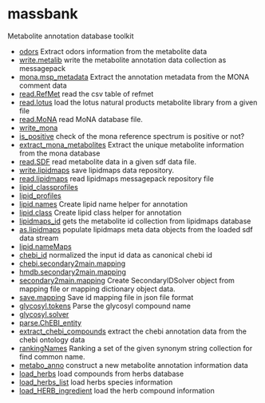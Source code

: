 ﻿# massbank

Metabolite annotation database toolkit

+ [odors](massbank/odors.1) Extract odors information from the metabolite data
+ [write.metalib](massbank/write.metalib.1) write the metabolite annotation data collection as messagepack
+ [mona.msp_metadata](massbank/mona.msp_metadata.1) Extract the annotation metadata from the MONA comment data
+ [read.RefMet](massbank/read.RefMet.1) read the csv table of refmet
+ [read.lotus](massbank/read.lotus.1) load the lotus natural products metabolite library from a given file
+ [read.MoNA](massbank/read.MoNA.1) read MoNA database file.
+ [write_mona](massbank/write_mona.1) 
+ [is_positive](massbank/is_positive.1) check of the mona reference spectrum is positive or not?
+ [extract_mona_metabolites](massbank/extract_mona_metabolites.1) Extract the unique metabolite information from the mona database
+ [read.SDF](massbank/read.SDF.1) read metabolite data in a given sdf data file.
+ [write.lipidmaps](massbank/write.lipidmaps.1) save lipidmaps data repository.
+ [read.lipidmaps](massbank/read.lipidmaps.1) read lipidmaps messagepack repository file
+ [lipid_classprofiles](massbank/lipid_classprofiles.1) 
+ [lipid_profiles](massbank/lipid_profiles.1) 
+ [lipid.names](massbank/lipid.names.1) Create lipid name helper for annotation
+ [lipid.class](massbank/lipid.class.1) Create lipid class helper for annotation
+ [lipidmaps_id](massbank/lipidmaps_id.1) gets the metabolite id collection from lipidmaps database
+ [as.lipidmaps](massbank/as.lipidmaps.1) populate lipidmaps meta data objects from the loaded sdf data stream
+ [lipid.nameMaps](massbank/lipid.nameMaps.1) 
+ [chebi_id](massbank/chebi_id.1) normalized the input id data as canonical chebi id
+ [chebi.secondary2main.mapping](massbank/chebi.secondary2main.mapping.1) 
+ [hmdb.secondary2main.mapping](massbank/hmdb.secondary2main.mapping.1) 
+ [secondary2main.mapping](massbank/secondary2main.mapping.1) Create SecondaryIDSolver object from mapping file or mapping dictionary object data.
+ [save.mapping](massbank/save.mapping.1) Save id mapping file in json file format
+ [glycosyl.tokens](massbank/glycosyl.tokens.1) Parse the glycosyl compound name
+ [glycosyl.solver](massbank/glycosyl.solver.1) 
+ [parse.ChEBI_entity](massbank/parse.ChEBI_entity.1) 
+ [extract_chebi_compounds](massbank/extract_chebi_compounds.1) extract the chebi annotation data from the chebi ontology data
+ [rankingNames](massbank/rankingNames.1) Ranking a set of the given synonym string collection for find common name.
+ [metabo_anno](massbank/metabo_anno.1) construct a new metabolite annotation information data
+ [load_herbs](massbank/load_herbs.1) load compounds from herbs database
+ [load_herbs_list](massbank/load_herbs_list.1) load herbs species information
+ [load_HERB_ingredient](massbank/load_HERB_ingredient.1) load the herb compound information

